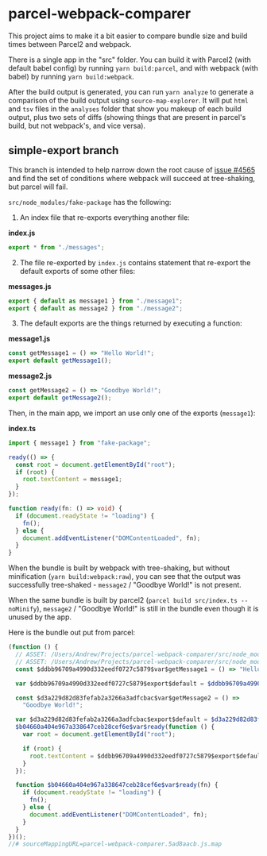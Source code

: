 # parcel-webpack-comparer

This project aims to make it a bit easier to compare bundle size and build times between Parcel2 and webpack.

There is a single app in the "src" folder. You can build it with Parcel2 (with default babel config) by running `yarn build:parcel`, and with webpack (with babel) by running `yarn build:webpack`.

After the build output is generated, you can run `yarn analyze` to generate a comparison of the build output using `source-map-explorer`. It will put `html` and `tsv` files in the `analyses` folder that show you makeup of each build output, plus two sets of diffs (showing things that are present in parcel's build, but not webpack's, and vice versa).

## simple-export branch

This branch is intended to help narrow down the root cause of [issue #4565](https://github.com/parcel-bundler/parcel/issues/4565) and find the set of conditions where webpack will succeed at tree-shaking, but parcel will fail.

`src/node_modules/fake-package` has the following:

1. An index file that re-exports everything another file:

**index.js**

```js
export * from "./messages";
```

2. The file re-exported by `index.js` contains statement that re-export the default exports of some other files:

**messages.js**

```js
export { default as message1 } from "./message1";
export { default as message2 } from "./message2";
```

3. The default exports are the things returned by executing a function:

**message1.js**

```js
const getMessage1 = () => "Hello World!";
export default getMessage1();
```

**message2.js**

```js
const getMessage2 = () => "Goodbye World!";
export default getMessage2();
```

Then, in the main app, we import an use only one of the exports (`message1`):

**index.ts**

```ts
import { message1 } from "fake-package";

ready(() => {
  const root = document.getElementById("root");
  if (root) {
    root.textContent = message1;
  }
});

function ready(fn: () => void) {
  if (document.readyState != "loading") {
    fn();
  } else {
    document.addEventListener("DOMContentLoaded", fn);
  }
}
```

When the bundle is built by webpack with tree-shaking, but without minification (`yarn build:webpack:raw`), you can see that the output was successfully tree-shaked - `message2` / "Goodbye World!" is not present.

When the same bundle is built by parcel2 (`parcel build src/index.ts --noMinify`), `message2` / "Goodbye World!" is still in the bundle even though it is unused by the app.

Here is the bundle out put from parcel:

```js
(function () {
  // ASSET: /Users/Andrew/Projects/parcel-webpack-comparer/src/node_modules/fake-package/messages.js
  // ASSET: /Users/Andrew/Projects/parcel-webpack-comparer/src/node_modules/fake-package/message1.js
  const $ddbb96709a4990d332eedf0727c5879$var$getMessage1 = () => "Hello World!";

  var $ddbb96709a4990d332eedf0727c5879$export$default = $ddbb96709a4990d332eedf0727c5879$var$getMessage1();

  const $d3a229d82d83fefab2a3266a3adfcbac$var$getMessage2 = () =>
    "Goodbye World!";

  var $d3a229d82d83fefab2a3266a3adfcbac$export$default = $d3a229d82d83fefab2a3266a3adfcbac$var$getMessage2();
  $b04660a404e967a338647ceb28cef6e$var$ready(function () {
    var root = document.getElementById("root");

    if (root) {
      root.textContent = $ddbb96709a4990d332eedf0727c5879$export$default;
    }
  });

  function $b04660a404e967a338647ceb28cef6e$var$ready(fn) {
    if (document.readyState != "loading") {
      fn();
    } else {
      document.addEventListener("DOMContentLoaded", fn);
    }
  }
})();
//# sourceMappingURL=parcel-webpack-comparer.5ad8aacb.js.map
```
